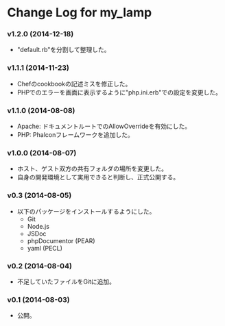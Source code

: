 # Change Log for my_lamp

### v1.2.0 (2014-12-18)
- "default.rb"を分割して整理した。

### v1.1.1 (2014-11-23)
- Chefのcookbookの記述ミスを修正した。
- PHPでのエラーを画面に表示するように"php.ini.erb"での設定を変更した。

### v1.1.0 (2014-08-08)
- Apache: ドキュメントルートでのAllowOverrideを有効にした。
- PHP: Phalconフレームワークを追加した。

### v1.0.0 (2014-08-07)
- ホスト、ゲスト双方の共有フォルダの場所を変更した。
- 自身の開発環境として実用できると判断し、正式公開する。

### v0.3 (2014-08-05)
- 以下のパッケージをインストールするようにした。
  - Git
  - Node.js
  - JSDoc
  - phpDocumentor (PEAR)
  - yaml (PECL)

### v0.2 (2014-08-04)
- 不足していたファイルをGitに追加。

### v0.1 (2014-08-03)
- 公開。